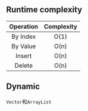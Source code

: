 ## Runtime complexity

| Operation | Complexity |
| :-------: | :--------: |
| By Index  |    O(1)    |
| By Value  |    O(n)    |
|  Insert   |    O(n)    |
|  Delete   |    O(n)    |



## Dynamic

`Vector`和`ArrayList`